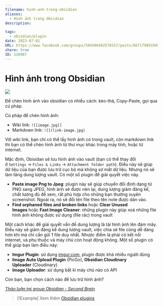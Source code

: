 ```yaml
---
filename: hinh-anh-trong-obsidian
aliases:
  - Hình ảnh trong Obsidian
description: 

tags:
  - obsidian/plugin
date: 2023-07-01
URL: https://www.facebook.com/groups/594306492570157/posts/667179891949483
share: true
ID: 126987
---
```

# Hình ảnh trong Obsidian
![](https://i.imgur.com/7WhyuWI.jpg)

Để chèn hình ảnh vào obsidian có nhiều cách: kéo-thả, Copy-Paste, gọi qua cú pháp.

Cú pháp để chèn hình ảnh:
- Wiki link: `![[image.jpg]]`
- Markdown link: `![](link-image.jpg)`

Với wiki link, bạn chỉ có thể lấy hình ảnh có trong vault, còn markdown link thì bạn có thể chèn hình ảnh từ thư mục khác trong máy tính, hoặc từ internet.

Mặc định, Obisidan sẽ lưu hình ảnh vào vault (bạn có thể thay đổi ở `Settings` → `Files & Links` → `Attachment folder path`). Điều này sẽ giúp dữ liệu của bạn được lưu trữ cục bộ mà không sợ mất dữ liệu. Nhưng nó sẽ làm tăng dung lượng vault. Có một số plugin để giải quyết việc này.

- **Paste image Png to Jpeg**: plugin này sẽ giúp chuyển đổi định dạng từ PNG sang JPEG, hình ảnh sẽ được nén lại, dung lượng giảm đáng kể, chất lượng đủ để xem, rất phù hợp cho những bạn thường xuyên screenshot. Ngoài ra, nó sẽ đổi tên file theo tên note được dán vào.
- **Find orphaned files and broken links** hoặc **Clear Unused Images** hoặc **Fast Image Cleaner**: những plugin này giúp xoá những file hình ảnh không được sử dụng (file rác) trong vault

Một cách khác để giải quyết vấn đề dung lượng là tải hình ảnh lên đám mây. Điều này sẽ giảm đáng kể dung lượng vault, việc chia sẻ file cũng dễ dàng hơn khi mà chỉ cần gửi 1 file duy nhất. Nhược điểm là phải có kết nối internet, và phụ thuộc và máy chủ còn hoạt động không. Một số plugin có thể giúp bạn làm điều này:

- **Imgur Plugin**: sử dụng [imgur.com](https://imgur.com/?fbclid=IwAR2wco-Esxms5zByZNGRnvFG7CDA7i80wiVnnFBiOo6fezEGnEwMr23eSZ0), plugin được khá nhiều người dùng
- **Image Auto Upload Plugin** (PicGo), **Obsidian Cloudinary Uploader** (Cloudinary)
- **Image Uploader**: sử dụng bất kì máy chủ nào có API

Còn bạn, bạn chọn cách nào để lưu trữ hình ảnh?

*[Thảo luận tại group Obsidian - Second Brain](https://www.facebook.com/groups/594306492570157/posts/667179891949483/)*

> [!Example] Xem thêm
> [Obsidian plugins](./obsidian-plugins.md)